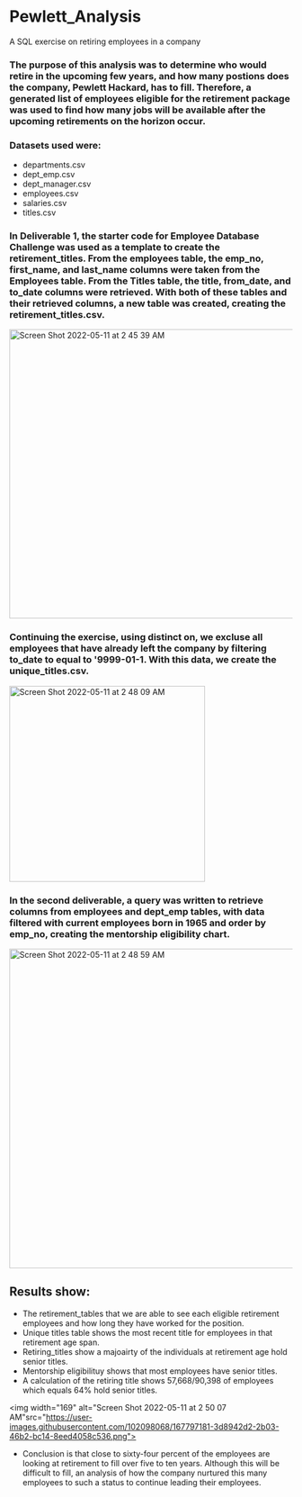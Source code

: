 # Pewlett_Analysis
A SQL exercise on retiring employees in a company


### The purpose of this analysis was to determine who would retire in the upcoming few years, and how many postions does the company, Pewlett Hackard, has to fill. Therefore, a generated list of employees eligible for the retirement package was used to find how many jobs will be available after the upcoming retirements on the horizon occur.

### Datasets used were: 
* departments.csv 
* dept_emp.csv 
* dept_manager.csv
* employees.csv
* salaries.csv
* titles.csv

### In Deliverable 1, the starter code for Employee Database Challenge was used as a template to create the retirement_titles. From the employees table, the emp_no, first_name, and last_name columns were taken from the Employees table. From the Titles table, the title, from_date, and to_date columns were retrieved. With both of these tables and their retrieved columns, a new table was created, creating the retirement_titles.csv. 
<img width="514" alt="Screen Shot 2022-05-11 at 2 45 39 AM" src="https://user-images.githubusercontent.com/102098068/167796475-d7550ad1-bb0d-4b58-b72c-a55449d7d574.png">

### Continuing the exercise, using distinct on, we excluse all employees that have already left the company by filtering to_date to equal to '9999-01-1. With this data, we create the unique_titles.csv. 
<img width="348" alt="Screen Shot 2022-05-11 at 2 48 09 AM" src="https://user-images.githubusercontent.com/102098068/167796741-ca6e00d7-0f86-4bb7-864c-fa6ec20e51c2.png">

### In the second deliverable, a query was written to retrieve columns from employees and dept_emp tables, with data filtered with current employees born in 1965 and order by emp_no, creating the mentorship eligibility chart.
<img width="568" alt="Screen Shot 2022-05-11 at 2 48 59 AM" src="https://user-images.githubusercontent.com/102098068/167796961-3060c1a2-5daf-4a80-8a47-a99300f4bd5a.png">

## Results show: 
* The retirement_tables that we are able to see each eligible retirement employees and how long they have worked for the position. 
* Unique titles table shows the most recent title for employees in that retirement age span.
* Retiring_titles show a majoairty of the individuals at retirement age hold senior titles. 
* Mentorship eligibilituy shows that most employees have senior titles. 
* A calculation of the retiring title shows 57,668/90,398 of employees which equals 64% hold senior titles.

<img width="169" alt="Screen Shot 2022-05-11 at 2 50 07 AM"src="https://user-images.githubusercontent.com/102098068/167797181-3d8942d2-2b03-46b2-bc14-8eed4058c536.png">

* Conclusion is that close to sixty-four percent of the employees are looking at retirement to fill over five to ten years. Although this will be difficult to fill, an analysis of how the company nurtured this many employees to such a status to continue leading their employees. 
